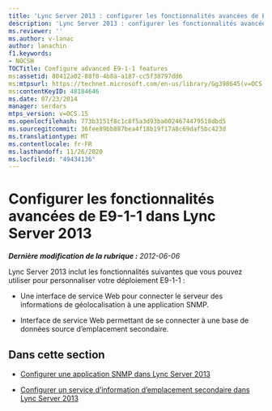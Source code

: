 ```yaml
---
title: 'Lync Server 2013 : configurer les fonctionnalités avancées de E9-1-1'
description: 'Lync Server 2013 : configurer les fonctionnalités avancées de E9-1-1.'
ms.reviewer: ''
ms.author: v-lanac
author: lanachin
f1.keywords:
- NOCSH
TOCTitle: Configure advanced E9-1-1 features
ms:assetid: 80412a02-88f0-4b8a-a187-cc5f38797dd6
ms:mtpsurl: https://technet.microsoft.com/en-us/library/Gg398645(v=OCS.15)
ms:contentKeyID: 48184646
ms.date: 07/23/2014
manager: serdars
mtps_version: v=OCS.15
ms.openlocfilehash: 773b3151f8c1c8f5a3d93ba0024674479518dbd5
ms.sourcegitcommit: 36fee89bb887bea4f18b19f17a8c69daf5bc423d
ms.translationtype: MT
ms.contentlocale: fr-FR
ms.lasthandoff: 11/26/2020
ms.locfileid: "49434136"
---
```

# <a name="configure-advanced-e9-1-1-features-in-lync-server-2013"></a>Configurer les fonctionnalités avancées de E9-1-1 dans Lync Server 2013

<div data-xmlns="http://www.w3.org/1999/xhtml">

<div class="topic" data-xmlns="http://www.w3.org/1999/xhtml" data-msxsl="urn:schemas-microsoft-com:xslt" data-cs="https://msdn.microsoft.com/">

<div data-asp="https://msdn2.microsoft.com/asp">



</div>

<div id="mainSection">

<div id="mainBody">

<span> </span>

_**Dernière modification de la rubrique :** 2012-06-06_

Lync Server 2013 inclut les fonctionnalités suivantes que vous pouvez utiliser pour personnaliser votre déploiement E9-1-1 :

  - Une interface de service Web pour connecter le serveur des informations de géolocalisation à une application SNMP.

  - Interface de service Web permettant de se connecter à une base de données source d’emplacement secondaire.

<div>

## <a name="in-this-section"></a>Dans cette section

  - [Configurer une application SNMP dans Lync Server 2013](lync-server-2013-configure-an-snmp-application.md)

  - [Configurer un service d’information d’emplacement secondaire dans Lync Server 2013](lync-server-2013-configure-a-secondary-location-information-service.md)

</div>

</div>

<span> </span>

</div>

</div>

</div>

